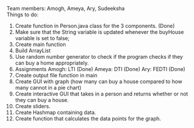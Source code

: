 Team members: Amogh, Ameya, Ary, Sudeeksha  
Things to do: 
  1. Create function in Person.java class for the 3 components. (Done)
  2. Make sure that the String variable is updated whenever the buyHouse variable is set to false;
  3. Create main function
  4. Build ArrayList
  5. Use random number generator to check if the program checks if they can buy a home appropriately.
  6. Assignments
     Amogh: LTI (Done)
     Ameya: DTI (Done)
     Ary: FEDTI (Done)
  7. Create output file function in main
  8. Create GUI with graph (how many can buy a house compared to how many cannot in a pie chart)
  9. Create interactive GUI that takes in a person and returns whether or not they can buy a house.
  10. Create sliders.
  11. Create Hashmap containing data.
  12. Create function that calculates the data points for the graph. 
